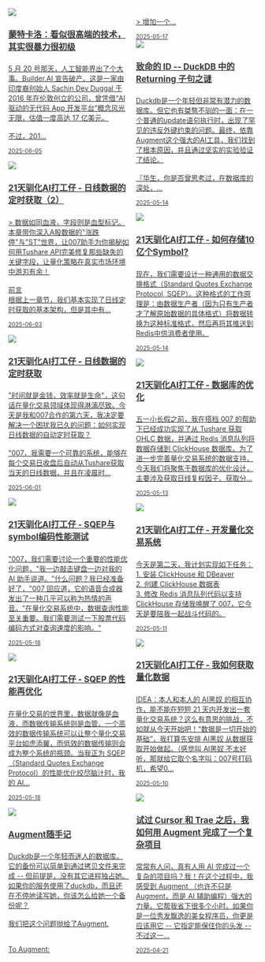 <link href="assets/css/bootstrap.min.4.0.css" rel="stylesheet" />
<link href="assets/css/font-awesome-4.7.0/css/font-awesome.min.css" rel="stylesheet" />
<meta name="viewport" content="width=device-width, initial-scale=1">


<style>
  .md-typeset h1,
  .md-content__button {
    display: none;
  }

.md-typeset hr {
    display: none;
}

.as-grid {
    display: grid;
    grid-template-columns: repeat(auto-fit, minmax(360px, 1fr));
}



@media (min-width: 768px) { 
    .card-columns {
        column-count: 2;
    }
 }

@media (min-width: 1200px) { 
    .card-columns {
        column-count: 3;
    }

    .md-sidebar--primary {
    display: none;
    }
 }

a .card-title {
    color: rgb(55, 58, 60);
    font-size: 17px;
}

a .card-text {
    color: rgb(55, 58, 60);
    font-size: 14px;
}

a:hover {
    color: inherit;
    text-decoration: inherit;
}

nav a {
    font-size: 0.8rem !important;
    color: white;
    mix-blend-mode: difference;
}
</style>

<div class="as-grid m-t-md">
<div class="card-columns">
    
<div class="card">
    <a href="./blog/posts/algo/monte-carlo">
    <img class="card-img-top img-responsive" src="https://images.jieyu.ai/images/hot/course/factor-ml/fa-platinum.png"/>
    <div class="card-body">
        <h4 class="card-title">蒙特卡洛：看似很高端的技术，其实很暴力很初级</h4>
        <p class="card-text">5 月 20 号那天，人工智能界出了个大事。Builder.AI 宣告破产。这是一家由印度裔创始人 Sachin Dev Duggal 于 2016 年在伦敦创立的公司，曾凭借“AI 驱动的无代码 App 开发平台”概念风光无限，估值一度高达 17 亿美元。<br><br>不过，201...</p>
        <p class="card-text"><small class="text-muted"><i class="fa fa-calendar"></i>2025-06-05</small></p>
    </div>
    </a>
</div><!--end-card-->


<div class="card">
    <a href="./blog/posts/tools/21天驯化AI打工仔/7_日线数据的定时获取系统（字段修复）">
    <img class="card-img-top img-responsive" src="https://images.jieyu.ai/images/2025/05/20250514202750.png"/>
    <div class="card-body">
        <h4 class="card-title">21天驯化AI打工仔 - 日线数据的定时获取（2）</h4>
        <p class="card-text">> 数据如同血液，字段则是血型标记。本章带你深入A股数据的"涨跌停"与"ST"世界，让007助手为你揭秘如何用Tushare API完美修复那些缺失的关键字段，让量化策略在真实市场环境中游刃有余！<br><br> 前言<br>根据上一章节，我们基本实现了日线定时获取的基本架构，但是其中有...</p>
        <p class="card-text"><small class="text-muted"><i class="fa fa-calendar"></i>2025-06-03</small></p>
    </div>
    </a>
</div><!--end-card-->


<div class="card">
    <a href="./blog/posts/tools/21天驯化AI打工仔/6_日线数据的定时获取系统（基本架构实现）">
    <img class="card-img-top img-responsive" src="https://images.jieyu.ai/images/2025/05/20250514202750.png"/>
    <div class="card-body">
        <h4 class="card-title">21天驯化AI打工仔 - 日线数据的定时获取</h4>
        <p class="card-text">"时间就是金钱，效率就是生命"，这句话在量化交易领域体现得淋漓尽致。今天是我和007合作的第六天，我决定要解决一个困扰我已久的问题：如何实现日线数据的自动定时获取？<br><br>"007，我需要一个可靠的系统，能够在每个交易日收盘后自动从Tushare获取当天的日线数据，并且在凌晨时...</p>
        <p class="card-text"><small class="text-muted"><i class="fa fa-calendar"></i>2025-06-01</small></p>
    </div>
    </a>
</div><!--end-card-->


<div class="card">
    <a href="./blog/posts/tools/21天驯化AI打工仔/5_通用的数据交换格式SQEP与symbol编码的性能测试">
    <img class="card-img-top img-responsive" src="https://images.jieyu.ai/images/2025/05/20250514202750.png"/>
    <div class="card-body">
        <h4 class="card-title">21天驯化AI打工仔 - SQEP与symbol编码性能测试</h4>
        <p class="card-text">"007，我们需要讨论一个重要的性能优化问题，"我一边敲击键盘一边对我的 AI 助手说道。"什么问题？我已经准备好了，"007 回应道，它的语音合成器发出了一种几乎可以称为热情的声音。"在量化交易系统中，数据查询性能至关重要。我们需要测试一下股票代码编码方式对查询速度的影响。"</p>
        <p class="card-text"><small class="text-muted"><i class="fa fa-calendar"></i>2025-05-18</small></p>
    </div>
    </a>
</div><!--end-card-->


<div class="card">
    <a href="./blog/posts/tools/21天驯化AI打工仔/5_SQEP再优化">
    <img class="card-img-top img-responsive" src="https://images.jieyu.ai/images/2025/05/20250514202750.png"/>
    <div class="card-body">
        <h4 class="card-title">21天驯化AI打工仔 - SQEP 的性能再优化</h4>
        <p class="card-text">在量化交易的世界里，数据就像是血液，而数据传输系统则是血管。一个高效的数据传输系统可以让整个量化交易平台如虎添翼，而低效的数据传输则会成为整个系统的瓶颈。当我正为 SQEP（Standard Quotes Exchange Protocol）的性能优化绞尽脑汁时，我的 AI...</p>
        <p class="card-text"><small class="text-muted"><i class="fa fa-calendar"></i>2025-05-18</small></p>
    </div>
    </a>
</div><!--end-card-->


<div class="card">
    <a href="./blog/posts/tools/augment-daily-dose">
    <img class="card-img-top img-responsive" src="https://images.jieyu.ai/images/hot/gallery/banner/IMG_20250510_112543.jpg"/>
    <div class="card-body">
        <h4 class="card-title">Augment随手记</h4>
        <p class="card-text">Duckdb是一个年轻而迷人的数据库。它的备份可以简单到通过拷贝文件来完成 -- 但前提是，没有其它进程独占她。如果你的服务使用了duckdb，而且还在不停地读写她，你该怎么给她一个备份呢？<br><br>我们把这个问题抛给了Augment.<br><br><br>To Augment:<br><br>> 增加一个...</p>
        <p class="card-text"><small class="text-muted"><i class="fa fa-calendar"></i>2025-05-17</small></p>
    </div>
    </a>
</div><!--end-card-->


<div class="card">
    <a href="./blog/posts/tools/致命的ID - DuckDB中的Returning子句之谜">
    <img class="card-img-top img-responsive" src="https://images.jieyu.ai/images/2025/05/20250514210946.png"/>
    <div class="card-body">
        <h4 class="card-title">致命的 ID -- DuckDB 中的 Returning 子句之谜</h4>
        <p class="card-text">Duckdb是一个年轻但非常有潜力的数据库。但它也有桀骜不驯的一面：在一个普通的update语句执行时，出现了罕见的违反外键约束的问题。最终，依靠Augment这个强大的AI工具，我们找到了根本原因，并且通过坚实的实验验证了结论。<br><br>『华生，你是否曾思考过，在数据库的深处，...</p>
        <p class="card-text"><small class="text-muted"><i class="fa fa-calendar"></i>2025-05-14</small></p>
    </div>
    </a>
</div><!--end-card-->


<div class="card">
    <a href="./blog/posts/tools/21天驯化AI打工仔/4_Symbol编码的性能测试">
    <img class="card-img-top img-responsive" src="https://images.jieyu.ai/images/2025/05/20250514202750.png"/>
    <div class="card-body">
        <h4 class="card-title">21天驯化AI打工仔 - 如何存储10亿个Symbol?</h4>
        <p class="card-text">现在，我们需要设计一种通用的数据交换格式（Standard Quotes Exchange Protocol, SQEP）。这种格式的工作原理是：由数据生产者（因为只有生产者才了解原始数据的具体格式）将数据转换为这种标准格式，然后再将其推送到Redis中供消费者使用。</p>
        <p class="card-text"><small class="text-muted"><i class="fa fa-calendar"></i>2025-05-14</small></p>
    </div>
    </a>
</div><!--end-card-->


<div class="card">
    <a href="./blog/posts/tools/21天驯化AI打工仔/3_数据库的优化设计">
    <img class="card-img-top img-responsive" src="https://images.jieyu.ai/images/2025/05/20250514202750.png"/>
    <div class="card-body">
        <h4 class="card-title">21天驯化AI打工仔 - 数据库的优化</h4>
        <p class="card-text">五一小长假之前，我在搭档 007 的帮助下已经成功实现了从 Tushare 获取 OHLC 数据，并通过 Redis 消息队列将数据存储到 ClickHouse 数据库。为了进一步完善量化交易系统的数据支持，今天我们将聚焦于数据库的优化设计，主要涉及获取日线复权因子、获取分...</p>
        <p class="card-text"><small class="text-muted"><i class="fa fa-calendar"></i>2025-05-13</small></p>
    </div>
    </a>
</div><!--end-card-->


<div class="card">
    <a href="./blog/posts/tools/21天驯化AI打工仔/2_ClickHouse数据库">
    <img class="card-img-top img-responsive" src="https://images.jieyu.ai/images/2025/05/20250514202750.png"/>
    <div class="card-body">
        <h4 class="card-title">21天驯化AI打工仔 - 开发量化交易系统</h4>
        <p class="card-text">今天是第二天，我计划实现如下任务：<br>1. 安装 ClickHouse 和 DBeaver<br>2. 创建 ClickHouse 数据表<br>3. 修改 Redis 消息队列代码以支持 ClickHouse 存储我唤醒了 007，它今天是要陪我一起战斗代码的。</p>
        <p class="card-text"><small class="text-muted"><i class="fa fa-calendar"></i>2025-05-11</small></p>
    </div>
    </a>
</div><!--end-card-->


<div class="card">
    <a href="./blog/posts/tools/21天驯化AI打工仔/1_数据获取">
    <img class="card-img-top img-responsive" src="https://images.jieyu.ai/images/2025/05/20250514202750.png"/>
    <div class="card-body">
        <h4 class="card-title">21天驯化AI打工仔 - 我如何获取量化数据</h4>
        <p class="card-text">IDEA：本人和本人的 AI黑奴 的相互协作，能不能在短短 21 天内开发出一套量化交易系统？这么有意思的挑战，不如就从今天开始吧！“数据是一切开始的基础”，我打算先安排 AI黑奴 从数据获取开始做起。（感觉叫 AI黑奴 不太好听，那就给它取个名字叫：007号打码机，希望0...</p>
        <p class="card-text"><small class="text-muted"><i class="fa fa-calendar"></i>2025-05-10</small></p>
    </div>
    </a>
</div><!--end-card-->


<div class="card">
    <a href="./blog/posts/tools/how-to-develop-complex-project-using-augment">
    <img class="card-img-top img-responsive" src="https://images.jieyu.ai/images/2025/04/20250423201107.png"/>
    <div class="card-body">
        <h4 class="card-title">试过 Cursor 和 Trae 之后，我如何用 Augment 完成了一个复杂项目</h4>
        <p class="card-text">常常有人问，真有人用 AI 完成过一个复杂的项目吗？我！在这个过程中，我感受到 Augment （也许不只是 Augment，而是 AI 辅助编程）强大的力量。它帮我省下很多个小时。如果你是一位秀发飘逸的美女程序员，你更是应该用它 -- 它指定能保住你的头发 -- 不过这一...</p>
        <p class="card-text"><small class="text-muted"><i class="fa fa-calendar"></i>2025-04-21</small></p>
    </div>
    </a>
</div><!--end-card-->

</div>
</div>


